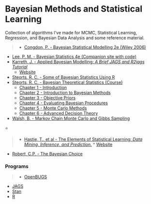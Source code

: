# Bayesian Methods and Statistical Learning
Collection of algorithms I've made for MCMC, Statistical Learning, Regression, and Bayesian Data Analysis and some reference material.

  > * [Congdon, P. - Bayesian Statistical Modelling 2e (Wiley 2006)](http://ksu.edu.sa/sites/py/ar/mpy/departments/math/learnResources/ResourceCenter/Documents/Bayesian%20Statistical%20Modelling.pdf)
* [Lee, P. M. - Bayesian Statistics 4e (Companion site with code)](http://www-users.york.ac.uk/~pml1/bayes/contents.htm)
* [Karreth, J. - Applied Bayesian Modelling: *A Brief JAGS and R2jags Tutorial*](http://www.jkarreth.net/files/jags.tutorial.pdf)
  * [Website](http://www.jkarreth.net/bayes-icpsr.html)
* [Steorts, R. C. - Some of Bayesian Statistics Using R](http://www.stat.cmu.edu/~rsteorts/multivar/babybayes-master_464.pdf)
* [Steorts, R. C. - Bayesian Theoretical Statistics (Course)](http://www.stat.cmu.edu/~rsteorts/bayes1.html)
  * [Chapter 1 - Introduction](http://www.stat.cmu.edu/~rsteorts/btheory/ch1_new.pdf)
  * [Chapter 2 - Introduction to Bayesian Methods](http://www.stat.cmu.edu/~rsteorts/btheory/ch2_new2.pdf)
  * [Chapter 3 - Objective Priors](http://www.stat.cmu.edu/~rsteorts/btheory/ch3_final.pdf)
  * [Chapter 4 - Evaluating Bayesian Procedures](http://www.stat.cmu.edu/~rsteorts/btheory2/ch4_new_5.pdf)
  * [Chapter 5 - Monte Carlo Methods](http://www.stat.cmu.edu/~rsteorts/btheory2/ch5_final2.pdf)
  * [Chapter 6 - Advanced Decision Theory](http://www.stat.cmu.edu/~rsteorts/btheory2/ch6.pdf)
* [Walsh, B. - Markov Chain Monte Carlo and Gibbs Sampling](http://fisher.osu.edu/~schroeder.9/AMIS900/Walsh2004.pdf)


:star:
  > * [Hastie, T., et al - The Elements of Statistical Learning: *Data Mining, Inference, and Prediction.*](http://statweb.stanford.edu/~tibs/ElemStatLearn/printings/ESLII_print10.pdf)
    * [Website](http://statweb.stanford.edu/~tibs/ElemStatLearn/)
* [Robert, C.P. - The Bayesian Choice](https://uqu.edu.sa/files2/tiny_mce/plugins/filemanager/files/4290552/real/icdl/albrak/static/Robert%20C.%20-%20The%20Bayesian%20Choice%20%282nd%20edition,%20Springer,%202007%29.pdf)


### Programs
  > * [OpenBUGS](http://www.openbugs.net/w/FrontPage)
* [JAGS](http://mcmc-jags.sourceforge.net/)
* [Stan](http://mc-stan.org/index.html)
* [R](http://www.r-project.org/)
